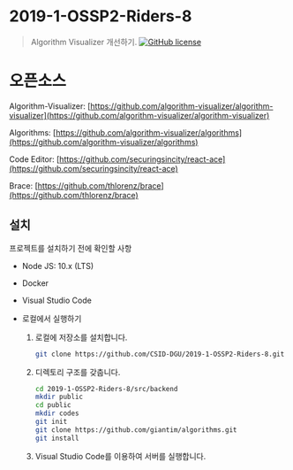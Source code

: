 # 2019-1-OSSP2-Riders-8

> Algorithm Visualizer 개선하기.
[![GitHub license](https://img.shields.io/github/license/algorithm-visualizer/algorithm-visualizer.svg?style=flat-square)](https://github.com/algorithm-visualizer/algorithm-visualizer/blob/master/LICENSE)

# 오픈소스

Algorithm-Visualizer: [https://github.com/algorithm-visualizer/algorithm-visualizer](https://github.com/algorithm-visualizer/algorithm-visualizer)

Algorithms: [https://github.com/algorithm-visualizer/algorithms](https://github.com/algorithm-visualizer/algorithms)

Code Editor: [https://github.com/securingsincity/react-ace](https://github.com/securingsincity/react-ace)

Brace: [https://github.com/thlorenz/brace](https://github.com/thlorenz/brace)

## 설치

프로젝트를 설치하기 전에 확인할 사항
- Node JS: 10.x (LTS)
- Docker
- Visual Studio Code


- 로컬에서 실행하기
    1. 로컬에 저장소를 설치합니다.

        ``` bash
        git clone https://github.com/CSID-DGU/2019-1-OSSP2-Riders-8.git
        ```

    2. 디렉토리 구조를 갖춥니다.

        ``` bash
        cd 2019-1-OSSP2-Riders-8/src/backend
        mkdir public
        cd public
        mkdir codes
        git init
        git clone https://github.com/giantim/algorithms.git
        git install
        ```

    3. Visual Studio Code를 이용하여 서버를 실행합니다.